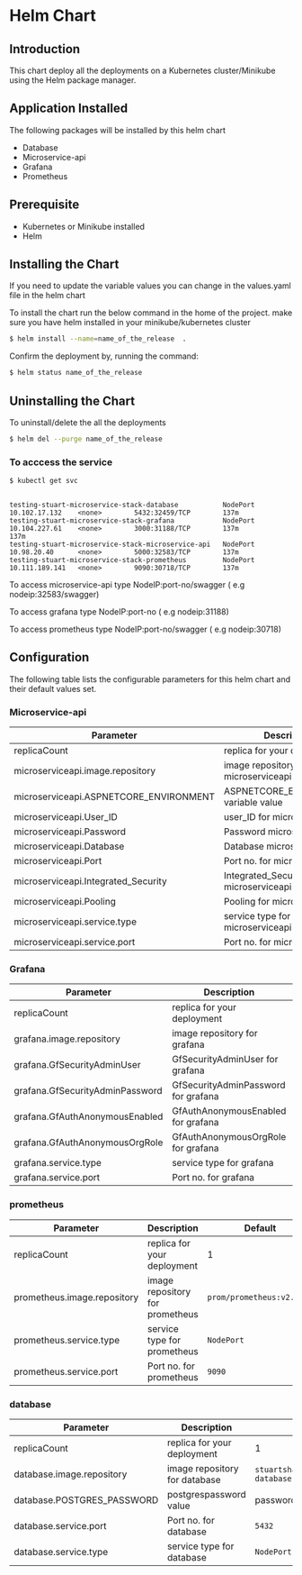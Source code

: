 # Helm Chart
## Introduction
This chart deploy all the deployments on a Kubernetes cluster/Minikube using the Helm package manager.


## Application Installed
The following packages will be installed by this helm chart
* Database
* Microservice-api
* Grafana
* Prometheus

## Prerequisite
* Kubernetes or Minikube installed
* Helm

## Installing the Chart

If you need to update the variable values you can change in the values.yaml file in the helm chart

To install the chart run the below command in the home of the  project. make sure you have helm installed in your minikube/kubernetes cluster

```sh
$ helm install --name=name_of_the_release  .
```
Confirm the deployment by, running the command:

```sh
$ helm status name_of_the_release
```

## Uninstalling the Chart

To uninstall/delete the all the deployments

```sh
$ helm del --purge name_of_the_release
```

### To acccess the service 
 
 ```sh
 $ kubectl get svc
 ```
 
```

testing-stuart-microservice-stack-database           NodePort       10.102.17.132    <none>        5432:32459/TCP        137m
testing-stuart-microservice-stack-grafana            NodePort       10.104.227.61    <none>        3000:31188/TCP        137m                                                                                                                                                                                                                  137m
testing-stuart-microservice-stack-microservice-api   NodePort       10.98.20.40      <none>        5000:32583/TCP        137m
testing-stuart-microservice-stack-prometheus         NodePort       10.111.189.141   <none>        9090:30718/TCP        137m    

```
To access microservice-api type NodeIP:port-no/swagger ( e.g nodeip:32583/swagger)

To access grafana type NodeIP:port-no ( e.g nodeip:31188)

To access prometheus type NodeIP:port-no/swagger ( e.g nodeip:30718)

## Configuration

The following table lists the configurable parameters for this helm chart and their default values set.

### Microservice-api
| Parameter	  | Description | Default |
| ------      | ------      | ------ |             
| replicaCount | replica for your deployment | 1 |
| microserviceapi.image.repository| image repository for microserviceapi | `stuartshay/navigator-maps-api:2.2-3-local` |
| microserviceapi.ASPNETCORE_ENVIRONMENT | ASPNETCORE_ENVIRONMENT variable value | Docker |
| microserviceapi.User_ID | user_ID for microserviceapi | postgres |
| microserviceapi.Password| Password microserviceapi | password |
| microserviceapi.Database| Database microserviceapi | postgres |
| microserviceapi.Port|  Port no. for microserviceapi  | `5000` |
| microserviceapi.Integrated_Security | Integrated_Security for microserviceapi | true |
| microserviceapi.Pooling | Pooling for microserviceapi | true |
| microserviceapi.service.type | service type for microserviceapi | `NodePort` |
| microserviceapi.service.port | Port no. for microserviceapi  | `5000` |

### Grafana
| Parameter	  | Description | Default |
| ------      | ------      | ------ |             
| replicaCount | replica for your deployment | 1 |
| grafana.image.repository |image repository for grafana  | `grafana/grafana"6.2.1` |
| grafana.GfSecurityAdminUser | GfSecurityAdminUser for grafana | admin |
| grafana.GfSecurityAdminPassword | GfSecurityAdminPassword for grafana | admin |
| grafana.GfAuthAnonymousEnabled| GfAuthAnonymousEnabled for grafana | true |
| grafana.GfAuthAnonymousOrgRole| GfAuthAnonymousOrgRole for grafana | Admin|
| grafana.service.type | service type for grafana | `NodePort` |
| grafana.service.port | Port no. for grafana  | `3000` |

### prometheus
| Parameter	  | Description | Default |
| ------      | ------      | ------ |
| replicaCount | replica for your deployment | 1 |
| prometheus.image.repository |image repository for prometheus  | `prom/prometheus:v2.10.0` |
| prometheus.service.type | service type for prometheus | `NodePort` |
| prometheus.service.port | Port no. for prometheus | `9090` |

### database
| Parameter	  | Description | Default |
| ------      | ------      | ------ |
| replicaCount | replica for your deployment | 1 |
| database.image.repository | image repository for database | `stuartshay/microservice-database:v1` |
| database.POSTGRES_PASSWORD | postgrespassword value | password |
| database.service.port | Port no. for database  | `5432` |
| database.service.type | service type for database | `NodePort` |
